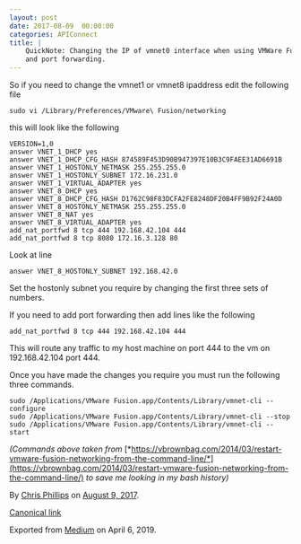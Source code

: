 ```yaml
---
layout: post
date: 2017-08-09  00:00:00
categories: APIConnect
title: |
    QuickNote: Changing the IP of vmnet0 interface when using VMWare Fusion
    and port forwarding.
---
```

<!--more-->

So if you need to change the vmnet1 or vmnet8 ipaddress edit the
following file

```
sudo vi /Library/Preferences/VMware\ Fusion/networking
```

this will look like the following

```
VERSION=1,0
answer VNET_1_DHCP yes
answer VNET_1_DHCP_CFG_HASH 874589F453D90B947397E10B3C9FAEE31AD6691B
answer VNET_1_HOSTONLY_NETMASK 255.255.255.0
answer VNET_1_HOSTONLY_SUBNET 172.16.231.0
answer VNET_1_VIRTUAL_ADAPTER yes
answer VNET_8_DHCP yes
answer VNET_8_DHCP_CFG_HASH D1762C98F83DCFA2FE8248DF20B4FF9B92F24A0D
answer VNET_8_HOSTONLY_NETMASK 255.255.255.0
answer VNET_8_NAT yes
answer VNET_8_VIRTUAL_ADAPTER yes
add_nat_portfwd 8 tcp 444 192.168.42.104 444
add_nat_portfwd 8 tcp 8080 172.16.3.128 80
```

Look at line

```
answer VNET_8_HOSTONLY_SUBNET 192.168.42.0
```

Set the hostonly subnet you require by changing the first three sets of
numbers.

If you need to add port forwarding then add lines like the following

```
add_nat_portfwd 8 tcp 444 192.168.42.104 444
```

This will route any traffic to my host machine on port 444 to the vm on
192.168.42.104 port 444.

Once you have made the changes you require you must run the following
three commands.

```
sudo /Applications/VMware Fusion.app/Contents/Library/vmnet-cli --configure
sudo /Applications/VMware Fusion.app/Contents/Library/vmnet-cli --stop
sudo /Applications/VMware Fusion.app/Contents/Library/vmnet-cli --start
```

*(Commands above taken from*
[*https://vbrownbag.com/2014/03/restart-vmware-fusion-networking-from-the-command-line/*](https://vbrownbag.com/2014/03/restart-vmware-fusion-networking-from-the-command-line/) *to save me looking in my bash history)*





By [Chris Phillips](https://medium.com/@cminion) on
[August 9, 2017](https://medium.com/p/983f3d9011f7).

[Canonical
link](https://medium.com/@cminion/quicknote-changing-the-ip-of-vmnet0-interface-when-using-vmware-fusion-983f3d9011f7)

Exported from [Medium](https://medium.com) on April 6, 2019.
